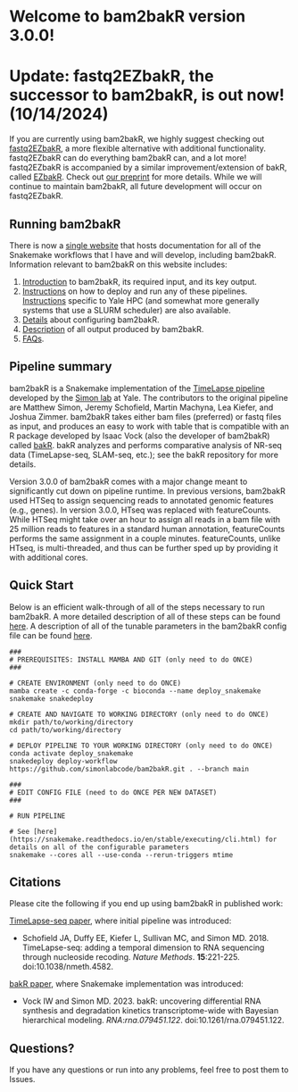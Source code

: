 # Welcome to bam2bakR version 3.0.0!

# Update: fastq2EZbakR, the successor to bam2bakR, is out now! (10/14/2024)

If you are currently using bam2bakR, we highly suggest checking out [fastq2EZbakR](https://github.com/isaacvock/fastq2EZbakR), a more flexible alternative with additional functionality. fastq2EZbakR can do everything bam2bakR can, and a lot more! fastq2EZbakR is accompanied by a similar improvement/extension of bakR, called [EZbakR](https://github.com/isaacvock/EZbakR). Check out [our preprint](https://www.biorxiv.org/content/10.1101/2024.10.14.617411v1) for more details. While we will continue to maintain bam2bakR, all future development will occur on fastq2EZbakR.

## Running bam2bakR

There is now a [single website](https://pipelinedocs.readthedocs.io/en/latest/) that hosts documentation for all of the Snakemake workflows that I have and will develop, including bam2bakR. Information relevant to bam2bakR on this website includes:

1. [Introduction](https://pipelinedocs.readthedocs.io/en/latest/bam2bakR/intro/) to bam2bakR, its required input, and its key output.
2. [Instructions](https://pipelinedocs.readthedocs.io/en/latest/deploy/) on how to deploy and run any of these pipelines. [Instructions](https://pipelinedocs.readthedocs.io/en/latest/simon/) specific to Yale HPC (and somewhat more generally systems that use a SLURM scheduler) are also available.
3. [Details](https://pipelinedocs.readthedocs.io/en/latest/bam2bakR/configuration/) about configuring bam2bakR.
4. [Description](https://pipelinedocs.readthedocs.io/en/latest/bam2bakR/output/) of all output produced by bam2bakR.
5. [FAQs](https://pipelinedocs.readthedocs.io/en/latest/bam2bakR/faqs/).

## Pipeline summary

bam2bakR is a Snakemake implementation of the [TimeLapse pipeline](https://bitbucket.org/mattsimon9/timelapse_pipeline/src/master/) developed by the [Simon lab](https://simonlab.yale.edu/) at Yale. The contributors to the original pipeline are Matthew Simon, Jeremy Schofield, Martin Machyna, Lea Kiefer, and Joshua Zimmer. bam2bakR takes either bam files (preferred) or fastq files as input, and produces an easy to work with table that is compatible with an R package developed by Isaac Vock (also the developer of bam2bakR) called [bakR](https://github.com/simonlabcode/bakR).  bakR analyzes and performs comparative analysis of NR-seq data (TimeLapse-seq, SLAM-seq, etc.); see the bakR repository for more details.

Version 3.0.0 of bam2bakR comes with a major change meant to significantly cut down on pipeline runtime. In previous versions, bam2bakR used HTSeq to assign sequencing reads to annotated genomic features (e.g., genes). In version 3.0.0, HTseq was replaced with featureCounts. While HTSeq might take over an hour to assign all reads in a bam file with 25 million reads to features in a standard human annotation, featureCounts performs the same assignment in a couple minutes. featureCounts, unlike HTseq, is multi-threaded, and thus can be further sped up by providing it with additional cores. 


## Quick Start

Below is an efficient walk-through of all of the steps necessary to run bam2bakR. A more detailed description of all of these steps can be found [here](https://pipelinedocs.readthedocs.io/en/latest/deploy/). A description of all of the tunable parameters in the bam2bakR config file can be found [here](https://pipelinedocs.readthedocs.io/en/latest/bam2bakR/configuration/).

```
### 
# PREREQUISITES: INSTALL MAMBA AND GIT (only need to do ONCE)
###

# CREATE ENVIRONMENT (only need to do ONCE)
mamba create -c conda-forge -c bioconda --name deploy_snakemake snakemake snakedeploy

# CREATE AND NAVIGATE TO WORKING DIRECTORY (only need to do ONCE)
mkdir path/to/working/directory
cd path/to/working/directory

# DEPLOY PIPELINE TO YOUR WORKING DIRECTORY (only need to do ONCE)
conda activate deploy_snakemake
snakedeploy deploy-workflow https://github.com/simonlabcode/bam2bakR.git . --branch main

###
# EDIT CONFIG FILE (need to do ONCE PER NEW DATASET)
###

# RUN PIPELINE

# See [here](https://snakemake.readthedocs.io/en/stable/executing/cli.html) for details on all of the configurable parameters
snakemake --cores all --use-conda --rerun-triggers mtime

```

## Citations

Please cite the following if you end up using bam2bakR in published work:

[TimeLapse-seq paper](https://www.nature.com/articles/nmeth.4582), where initial pipeline was introduced:

- Schofield JA, Duffy EE, Kiefer L, Sullivan MC, and Simon MD. 2018. TimeLapse-seq: adding a temporal dimension to RNA sequencing through nucleoside recoding. *Nature Methods*. **15**:221-225. doi:10.1038/nmeth.4582.

[bakR paper](https://rnajournal.cshlp.org/content/29/7/958.abstract), where Snakemake implementation was introduced:

- Vock IW and Simon MD. 2023. bakR: uncovering differential RNA synthesis and degradation kinetics transcriptome-wide with Bayesian hierarchical modeling. *RNA*:*rna.079451.122*. doi:10.1261/rna.079451.122.


## Questions?
If you have any questions or run into any problems, feel free to post them to Issues.
